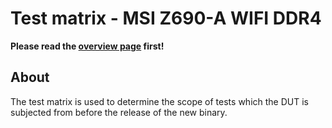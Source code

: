 # Test matrix - MSI Z690-A WIFI DDR4

**Please read the [overview page](../overview) first!**

## About

The test matrix is used to determine the scope of tests which the DUT is
subjected from before the release of the new binary.
